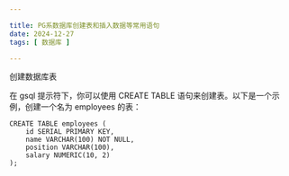 ```yaml
---

title: PG系数据库创建表和插入数据等常用语句
date: 2024-12-27
tags: [ 数据库 ]

---
```


创建数据库表

在 gsql 提示符下，你可以使用 CREATE TABLE 语句来创建表。以下是一个示例，创建一个名为 employees 的表：

```
CREATE TABLE employees (
    id SERIAL PRIMARY KEY,
    name VARCHAR(100) NOT NULL,
    position VARCHAR(100),
    salary NUMERIC(10, 2)
);

```